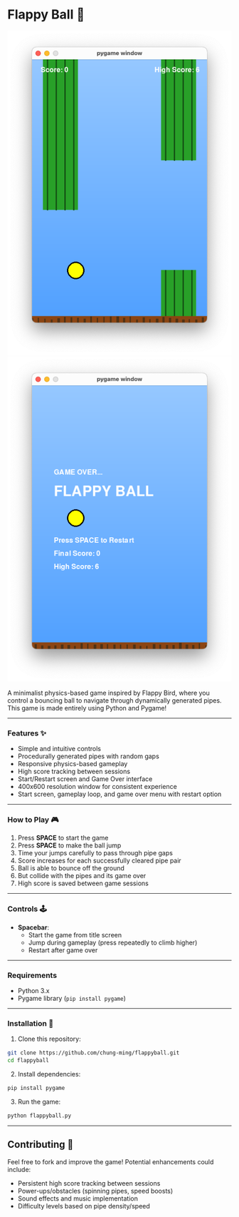 # Flappy Ball 🏀

![flappyball gameplay](pic1.png)
![flappyball high score](pic2.png)

A minimalist physics-based game inspired by Flappy Bird, where you control a bouncing ball to navigate through dynamically generated pipes. This game is made entirely using Python and Pygame!

---

### **Features** ✨
- Simple and intuitive controls
- Procedurally generated pipes with random gaps
- Responsive physics-based gameplay
- High score tracking between sessions
- Start/Restart screen and Game Over interface
- 400x600 resolution window for consistent experience
- Start screen, gameplay loop, and game over menu with restart option

---

### **How to Play** 🎮
1. Press **SPACE** to start the game
2. Press **SPACE** to make the ball jump
3. Time your jumps carefully to pass through pipe gaps
4. Score increases for each successfully cleared pipe pair
5. Ball is able to bounce off the ground
3. But collide with the pipes and its game over
4. High score is saved between game sessions

---

### **Controls** 🕹️
- **Spacebar**: 
    - Start the game from title screen
    - Jump during gameplay (press repeatedly to climb higher)
    - Restart after game over

---

### **Requirements**
- Python 3.x
- Pygame library (`pip install pygame`)

---

### **Installation** 🚀
1. Clone this repository:
```bash
git clone https://github.com/chung-ming/flappyball.git
cd flappyball
```

2. Install dependencies:
```bash
pip install pygame
```

3. Run the game:
```bash
python flappyball.py
```

---

## Contributing 🤝

Feel free to fork and improve the game! Potential enhancements could include:

- Persistent high score tracking between sessions
- Power-ups/obstacles (spinning pipes, speed boosts)
- Sound effects and music implementation
- Difficulty levels based on pipe density/speed
